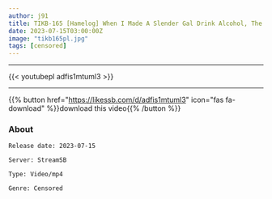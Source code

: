 ```yaml
---
author: j91
title: TIKB-165 [Hamelog] When I Made A Slender Gal Drink Alcohol, The Bimbo Aura Was Fully Open, So I Took A Gonzo As It Was! Yuki's
date: 2023-07-15T03:00:00Z
image: "tikb165pl.jpg"
tags: [censored]
---
```

___

{{< youtubepl adfis1mtuml3 >}}
___

{{% button href="https://likessb.com/d/adfis1mtuml3" icon="fas fa-download" %}}download this video{{% /button %}}
### About

`Release date: 2023-07-15`

`Server: StreamSB`

`Type: Video/mp4`

`Genre:	Censored`